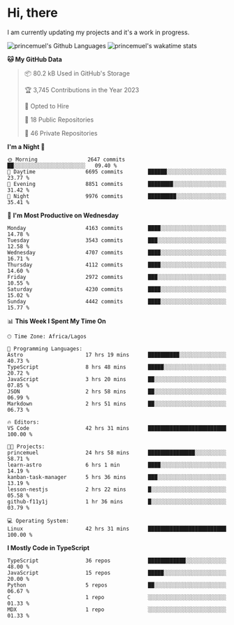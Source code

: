 # Hi, there

<!--
**princemuel/princemuel** is a ✨ _special_ ✨ repository because its `README.md` (this file) appears on your GitHub profile.

Here are some ideas to get you started:

- 🔭 I’m currently working on ...
- 🌱 I’m currently learning ...
- 👯 I’m looking to collaborate on ...
- 🤔 I’m looking for help with ...
- 💬 Ask me about ...
- 📫 How to reach me: ...
- 😄 Pronouns: ...
- ⚡ Fun fact: ...
-->

I am currently updating my projects and it's a work in progress.

![princemuel's Github Languages](https://github-readme-stats.vercel.app/api/top-langs/?username=princemuel&text_color=586069&layout=compact&hide_border=true&title_color=0366d6&count_private=true&include_all_commits=true&theme=tokyonight&show_icons=true)
![princemuel's wakatime stats](https://github-readme-stats.vercel.app/api/wakatime?username=princemuel&text_color=586069&layout=compact&hide_border=true&title_color=0366d6&count_private=true&include_all_commits=true&theme=tokyonight&show_icons=true)

<!--START_SECTION:waka-->
**🐱 My GitHub Data** 

> 📦 80.2 kB Used in GitHub's Storage 
 > 
> 🏆 3,745 Contributions in the Year 2023
 > 
> 💼 Opted to Hire
 > 
> 📜 18 Public Repositories 
 > 
> 🔑 46 Private Repositories 
 > 
**I'm a Night 🦉** 

```text
🌞 Morning                2647 commits        ██░░░░░░░░░░░░░░░░░░░░░░░   09.40 % 
🌆 Daytime                6695 commits        ██████░░░░░░░░░░░░░░░░░░░   23.77 % 
🌃 Evening                8851 commits        ████████░░░░░░░░░░░░░░░░░   31.42 % 
🌙 Night                  9976 commits        █████████░░░░░░░░░░░░░░░░   35.41 % 
```
📅 **I'm Most Productive on Wednesday** 

```text
Monday                   4163 commits        ████░░░░░░░░░░░░░░░░░░░░░   14.78 % 
Tuesday                  3543 commits        ███░░░░░░░░░░░░░░░░░░░░░░   12.58 % 
Wednesday                4707 commits        ████░░░░░░░░░░░░░░░░░░░░░   16.71 % 
Thursday                 4112 commits        ████░░░░░░░░░░░░░░░░░░░░░   14.60 % 
Friday                   2972 commits        ███░░░░░░░░░░░░░░░░░░░░░░   10.55 % 
Saturday                 4230 commits        ████░░░░░░░░░░░░░░░░░░░░░   15.02 % 
Sunday                   4442 commits        ████░░░░░░░░░░░░░░░░░░░░░   15.77 % 
```


📊 **This Week I Spent My Time On** 

```text
🕑︎ Time Zone: Africa/Lagos

💬 Programming Languages: 
Astro                    17 hrs 19 mins      ██████████░░░░░░░░░░░░░░░   40.73 % 
TypeScript               8 hrs 48 mins       █████░░░░░░░░░░░░░░░░░░░░   20.72 % 
JavaScript               3 hrs 20 mins       ██░░░░░░░░░░░░░░░░░░░░░░░   07.85 % 
JSON                     2 hrs 58 mins       ██░░░░░░░░░░░░░░░░░░░░░░░   06.99 % 
Markdown                 2 hrs 51 mins       ██░░░░░░░░░░░░░░░░░░░░░░░   06.73 % 

🔥 Editors: 
VS Code                  42 hrs 31 mins      █████████████████████████   100.00 % 

🐱‍💻 Projects: 
princemuel               24 hrs 58 mins      ███████████████░░░░░░░░░░   58.71 % 
learn-astro              6 hrs 1 min         ████░░░░░░░░░░░░░░░░░░░░░   14.19 % 
kanban-task-manager      5 hrs 36 mins       ███░░░░░░░░░░░░░░░░░░░░░░   13.19 % 
lesson-nestjs            2 hrs 22 mins       █░░░░░░░░░░░░░░░░░░░░░░░░   05.58 % 
github-f11y1j            1 hr 36 mins        █░░░░░░░░░░░░░░░░░░░░░░░░   03.79 % 

💻 Operating System: 
Linux                    42 hrs 31 mins      █████████████████████████   100.00 % 
```

**I Mostly Code in TypeScript** 

```text
TypeScript               36 repos            ████████████░░░░░░░░░░░░░   48.00 % 
JavaScript               15 repos            █████░░░░░░░░░░░░░░░░░░░░   20.00 % 
Python                   5 repos             ██░░░░░░░░░░░░░░░░░░░░░░░   06.67 % 
C                        1 repo              ░░░░░░░░░░░░░░░░░░░░░░░░░   01.33 % 
MDX                      1 repo              ░░░░░░░░░░░░░░░░░░░░░░░░░   01.33 % 
```




<!--END_SECTION:waka-->
